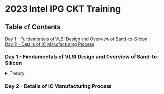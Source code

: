 # 2023 Intel IPG CKT Training

## Table of Contents
<a href="#one">Day 1 - Fundamentals of VLSI Design and Overview of Sand-to-Silicon</a>
<br>
<a href="#two">Day 2 - Details of IC Manufacturing Process</a>
<br>

<a name="user-content-one"></a>
### Day 1 - Fundamentals of VLSI Design and Overview of Sand-to-Silicon

<details>
<summary>Theory</summary>
<br>
  
1. **VLSI Circuit Design Course Details**

| Digital Logic Design                | Electric Circuit Design                                        | Semiconductor Devices                     |
| ------------------------------------|:--------------------------------------------------------------:| -----------------------------------------:|
| Logic gates                         | Resistor, capacitor, inductor, voltage source & current source | Conductor, semicondictor & insulator      |
| Truth table and K-Map               | Charge, current, voltage, power, & energy                      | Silicon & Germanium                       |
| Combinational Lofic Circuit         | KCL & KVL                                                      | Drift & Diffusion                         |
| Mux and Decoder based logic designs | Mesh and Nodal Analysis                                        | Intrinsic and Extrinsic Semiconductor     |
| Sequential Logic Circuits           | Circuit Theorem: Superposition, Thevenin's                     | Semiconductor Diode, BJT & MOSFET         |
| Logic states                        | RC circuits and Transients                                     | Operation, Characteristics & Band Diagram |
| Timing Diagrams                     | Assignment                                                     | Assignment                                |
| Assignment
<br>
  
2. **Overview of VLSI Design**


**Wafer and Die**
- Wafer diameter is approximate 12 inch (~300mm)
- Single wafer contails ~10k die.
- General die size is 1mm x 1mm or 2mm x 2mm
- All eletric components fabricated on each and every single die.
![image](https://user-images.githubusercontent.com/121998024/211214116-faea14d9-052b-405f-ad9e-f4420f40e5ec.png)

**Packaged Chip**
- Central part of the chip is called die.
- Types of packaging are
  - SIP
  - DIP
  - QFN
  - BGA

<br>
</details>








<a name="user-content-two"></a>
### Day 2 - Details of IC Manufacturing Process


